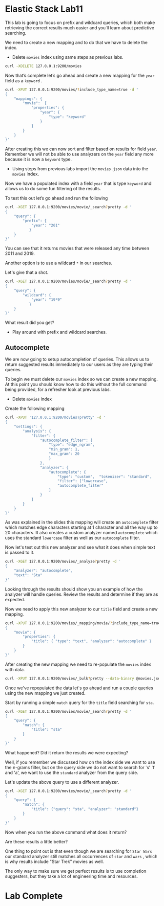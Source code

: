 # Elastic Stack Lab11

This lab is going to focus on prefix and wildcard queries, which both make retrieving the correct results much easier and you'll learn about predictive searching.  

We need to create a new mapping and to do that we have to delete the index. 

* Delete `movies` index using same steps as previous labs.

```bash
curl -XDELETE 127.0.0.1:9200/movies
```

Now that’s complete let’s go ahead and create a new mapping for the `year` field as a `keyword` .

```bash
curl -XPUT 127.0.0.1:9200/movies/?include_type_name=true -d '
{
    "mappings": {
        "movie":  {
            "properties": {
                "year": {
                    "type": "keyword"
                }
            }
        }
    }
}'
```

After creating this we can now sort and filter based on results for field `year`. Remember we will not be able to use analyzers on the `year` field any more because it is now a `keyword` type.

* Using steps from previous labs import the `movies.json` data into the `movies` index. 

Now we have a populated index with a field `year` that is type `keyword` and allows us to do some fun filtering of the results. 

To test this out let’s go ahead and run the following 
```bash
curl -XGET 127.0.0.1:9200/movies/movie/_search?pretty -d '
{ 
    "query": {
        "prefix": {
            "year": "201"
           }
    }
}'
```

You can see that it returns movies that were released any time between 2011 and 2019. 

Another option is to use a wildcard `*` in our searches.  

Let's give that a shot.
```bash
curl -XGET 127.0.0.1:9200/movies/movie/_search?pretty -d '
{ 
    "query": {
        "wildcard": {
            "year": "19*9"
           }
    }
}'
```

What result did you get? 

* Play around with prefix and wildcard searches. 

## Autocomplete 
We are now going to setup autocompletion of queries. This allows us to return suggested results immediately to our users as they are typing their queries. 

To begin we must delete our `movies` index so we can create a new mapping. At this point you should know how to do this without the full command being provided, for a refresher look at previous labs. 

* Delete `movies` index 

Create the following mapping
```bash
curl -XPUT '127.0.0.1:9200/movies?pretty' -d '
{
    "settings": {
        "analysis": {
            "filter": {
                "autocomplete_filter": {
                    "type": "edge_ngram",  
                    "min_gram": 1,
                    "max_gram": 20
                    }
                },
                "analyzer": {
                    "autocomplete": {
                        "type": "custom",  "tokenizer": "standard",  
                        "filter": ["lowercase",  
                        "autocomplete_filter"
                    ]
                }
            }
        }
    }
}'
```

As was explained in the slides this mapping will create an `autocomplete` filter which matches edge characters starting at 1 character and all the way up to 20 characters. It also creates a custom analyzer named `autocomplete` which uses the standard `lowercase` filter as well as our `autocomplete` filter. 

Now let's test out this new analyzer and see what it does when simple text is passed to it. 

```bash
curl -XGET 127.0.0.1:9200/movies/_analyze?pretty -d '
{
    "analyzer": "autocomplete",
    "text": "Sta"
}'
```

Looking through the results should show you an example of how the analyzer will handle queries. Review the results and determine if they are as expected. 


Now we need to apply this new analyzer to our `title` field and create a new mapping. 
```bash
curl -XPUT 127.0.0.1:9200/movies/_mapping/movie/?include_type_name=true -d '
{ 
    "movie": {
        "properties": {
            "title": { "type": "text", "analyzer": "autocomplete" }
        }
    }
}'
```

After creating the new mapping we need to re-populate the `movies` index with data. 

```bash
curl -XPUT 127.0.0.1:9200/movies/_bulk?pretty --data-binary @movies.json
```

Once we've repopulated the data let's go ahead and run a couple queries using the new mapping we just created. 

Start by running a simple 	`match` query for the `title` field searching for `sta`.

```bash
curl -XGET 127.0.0.1:9200/movies/movie/_search?pretty -d '
{
    "query": {
        "match": {
            "title": "sta"
        }
    }
}'
```

What happened?  Did it return the results we were expecting? 

Well, if you remember we discussed how on the index side we want to use the n-grams filter, but on the query side we do not want to search for 's' 't' and 'a', we want to use the `standard` analyzer from the query side.

Let's update the above query to use a different analyzer. 
```bash
curl -XGET 127.0.0.1:9200/movies/movie/_search?pretty -d '
{
    "query": {
        "match": {
            "title": {"query": "sta", "analyzer": "standard"}
        }
    }
}'
```

Now when you run the above command what does it return? 

Are these results a little better? 

One thing to point out is that even though we are searching for  `Star Wars` our standard analyzer still matches all occurrences of `star` and `wars` , which is why results include "Star Trek" movies as well. 

The only way to make sure we get perfect results is to use completion suggesters, but they take a lot of engineering time and resources. 

# Lab Complete 

